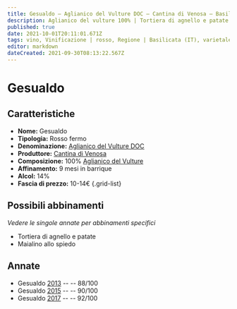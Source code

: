 ```yaml
---
title: Gesualdo – Aglianico del Vulture DOC – Cantina di Venosa – Basilicata (IT) – 10-14€ – 3★-5★
description: Aglianico del vulture 100% | Tortiera di agnello e patate – Maialino allo spiedo
published: true
date: 2021-10-01T20:11:01.671Z
tags: vino, Vinificazione | rosso, Regione | Basilicata (IT), varietale, fermo, Valutazioni | 5 stelle, Vitigni | Aglianico del Vulture, Prezzi | 10-14€, Alimento | agnello, Cottura | al forno, Aromatizzazione | con patate, maialino allo spiedo
editor: markdown
dateCreated: 2021-09-30T08:13:22.567Z
---
```


# Gesualdo

## Caratteristiche
- **Nome:** Gesualdo
- **Tipologia:** Rosso fermo 
- **Denominazione:** [Aglianico del Vulture DOC](/denominazioni/Italia/Basilicata/DOC/Aglianico-del-Vulture)
- **Produttore:** [Cantina di Venosa](/produttori/Italia/Basilicata/Cantina-di-Venosa) 
- **Composizione:** 100% [Aglianico del Vulture](/vitigni/Italia/bacca-nera/aglianico-del-vulture)
- **Affinamento:** 9 mesi in barrique
- **Alcol:** 14%
- **Fascia di prezzo:** 10-14€
{.grid-list}


> 
## Possibili abbinamenti
*Vedere le singole annate per abbinamenti specifici*

- Tortiera di agnello e patate
- Maialino allo spiedo

## Annate
- Gesualdo [2013](/vini/Italia/Basilicata/Cantina-di-Venosa/Gesualdo/2013) -- <span class="star-3"></span> -- 88/100
- Gesualdo [2015](/vini/Italia/Basilicata/Cantina-di-Venosa/Gesualdo/2015) -- <span class="star-4"></span> -- 90/100 
- Gesualdo [2017](/vini/Italia/Basilicata/Cantina-di-Venosa/Gesualdo/2017) -- <span class="star-5"></span> -- 92/100